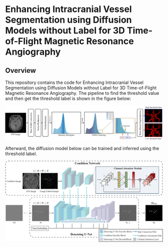 # Enhancing Intracranial Vessel Segmentation using Diffusion Models without Label for 3D Time-of-Flight Magnetic Resonance Angiography



## Overview

This repository contains the code for Enhancing Intracranial Vessel Segmentation using Diffusion Models without Label for 3D Time-of-Flight Magnetic Resonance Angiography. The pipeline to find the threshold value and then get the threshold label is shown in the figure below:

![fig2](./assets/threshold.png)



Afterward, the diffusion model below can be trained and inferred using the threshold label.



![model](./assets/model.png)
